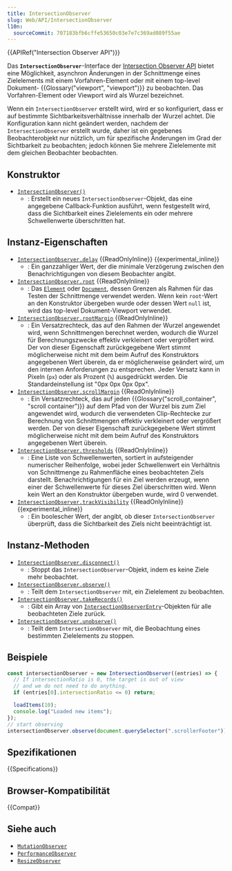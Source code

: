 ```yaml
---
title: IntersectionObserver
slug: Web/API/IntersectionObserver
l10n:
  sourceCommit: 707183bfb6cffe53650c03e7e7c369ad089f55ae
---
```


{{APIRef("Intersection Observer API")}}

Das **`IntersectionObserver`**-Interface der [Intersection Observer API](/de/docs/Web/API/Intersection_Observer_API) bietet eine Möglichkeit, asynchron Änderungen in der Schnittmenge eines Zielelements mit einem Vorfahren-Element oder mit einem top-level Dokument- {{Glossary("viewport", "viewport")}} zu beobachten. Das Vorfahren-Element oder Viewport wird als Wurzel bezeichnet.

Wenn ein `IntersectionObserver` erstellt wird, wird er so konfiguriert, dass er auf bestimmte Sichtbarkeitsverhältnisse innerhalb der Wurzel achtet. Die Konfiguration kann nicht geändert werden, nachdem der `IntersectionObserver` erstellt wurde, daher ist ein gegebenes Beobachterobjekt nur nützlich, um für spezifische Änderungen im Grad der Sichtbarkeit zu beobachten; jedoch können Sie mehrere Zielelemente mit dem gleichen Beobachter beobachten.

## Konstruktor

- [`IntersectionObserver()`](/de/docs/Web/API/IntersectionObserver/IntersectionObserver)
  - : Erstellt ein neues `IntersectionObserver`-Objekt, das eine angegebene Callback-Funktion ausführt, wenn festgestellt wird, dass die Sichtbarkeit eines Zielelements ein oder mehrere Schwellenwerte überschritten hat.

## Instanz-Eigenschaften

- [`IntersectionObserver.delay`](/de/docs/Web/API/IntersectionObserver/delay) {{ReadOnlyInline}} {{experimental_inline}}
  - : Ein ganzzahliger Wert, der die minimale Verzögerung zwischen den Benachrichtigungen von diesem Beobachter angibt.
- [`IntersectionObserver.root`](/de/docs/Web/API/IntersectionObserver/root) {{ReadOnlyInline}}
  - : Das [`Element`](/de/docs/Web/API/Element) oder [`Document`](/de/docs/Web/API/Document), dessen Grenzen als Rahmen für das Testen der Schnittmenge verwendet werden. Wenn kein `root`-Wert an den Konstruktor übergeben wurde oder dessen Wert `null` ist, wird das top-level Dokument-Viewport verwendet.
- [`IntersectionObserver.rootMargin`](/de/docs/Web/API/IntersectionObserver/rootMargin) {{ReadOnlyInline}}
  - : Ein Versatzrechteck, das auf den Rahmen der Wurzel angewendet wird, wenn Schnittmengen berechnet werden, wodurch die Wurzel für Berechnungszwecke effektiv verkleinert oder vergrößert wird. Der von dieser Eigenschaft zurückgegebene Wert stimmt möglicherweise nicht mit dem beim Aufruf des Konstruktors angegebenen Wert überein, da er möglicherweise geändert wird, um den internen Anforderungen zu entsprechen. Jeder Versatz kann in Pixeln (`px`) oder als Prozent (`%`) ausgedrückt werden. Die Standardeinstellung ist "0px 0px 0px 0px".
- [`IntersectionObserver.scrollMargin`](/de/docs/Web/API/IntersectionObserver/scrollMargin) {{ReadOnlyInline}}
  - : Ein Versatzrechteck, das auf jeden {{Glossary("scroll_container", "scroll container")}} auf dem Pfad von der Wurzel bis zum Ziel angewendet wird, wodurch die verwendeten Clip-Rechtecke zur Berechnung von Schnittmengen effektiv verkleinert oder vergrößert werden. Der von dieser Eigenschaft zurückgegebene Wert stimmt möglicherweise nicht mit dem beim Aufruf des Konstruktors angegebenen Wert überein.
- [`IntersectionObserver.thresholds`](/de/docs/Web/API/IntersectionObserver/thresholds) {{ReadOnlyInline}}
  - : Eine Liste von Schwellenwerten, sortiert in aufsteigender numerischer Reihenfolge, wobei jeder Schwellenwert ein Verhältnis von Schnittmenge zu Rahmenfläche eines beobachteten Ziels darstellt. Benachrichtigungen für ein Ziel werden erzeugt, wenn einer der Schwellenwerte für dieses Ziel überschritten wird. Wenn kein Wert an den Konstruktor übergeben wurde, wird 0 verwendet.
- [`IntersectionObserver.trackVisibility`](/de/docs/Web/API/IntersectionObserver/trackVisibility) {{ReadOnlyInline}} {{experimental_inline}}
  - : Ein boolescher Wert, der angibt, ob dieser `IntersectionObserver` überprüft, dass die Sichtbarkeit des Ziels nicht beeinträchtigt ist.

## Instanz-Methoden

- [`IntersectionObserver.disconnect()`](/de/docs/Web/API/IntersectionObserver/disconnect)
  - : Stoppt das `IntersectionObserver`-Objekt, indem es keine Ziele mehr beobachtet.
- [`IntersectionObserver.observe()`](/de/docs/Web/API/IntersectionObserver/observe)
  - : Teilt dem `IntersectionObserver` mit, ein Zielelement zu beobachten.
- [`IntersectionObserver.takeRecords()`](/de/docs/Web/API/IntersectionObserver/takeRecords)
  - : Gibt ein Array von [`IntersectionObserverEntry`](/de/docs/Web/API/IntersectionObserverEntry)-Objekten für alle beobachteten Ziele zurück.
- [`IntersectionObserver.unobserve()`](/de/docs/Web/API/IntersectionObserver/unobserve)
  - : Teilt dem `IntersectionObserver` mit, die Beobachtung eines bestimmten Zielelements zu stoppen.

## Beispiele

```js
const intersectionObserver = new IntersectionObserver((entries) => {
  // If intersectionRatio is 0, the target is out of view
  // and we do not need to do anything.
  if (entries[0].intersectionRatio <= 0) return;

  loadItems(10);
  console.log("Loaded new items");
});
// start observing
intersectionObserver.observe(document.querySelector(".scrollerFooter"));
```

## Spezifikationen

{{Specifications}}

## Browser-Kompatibilität

{{Compat}}

## Siehe auch

- [`MutationObserver`](/de/docs/Web/API/MutationObserver)
- [`PerformanceObserver`](/de/docs/Web/API/PerformanceObserver)
- [`ResizeObserver`](/de/docs/Web/API/ResizeObserver)
